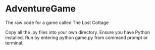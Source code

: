 # AdventureGame
The raw code for a game called The Lost Cottage

Copy all the .py files into your own directory. Ensure you have Python installed. Run by entering
  python game.py
from command prompt or terminal.

